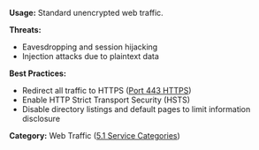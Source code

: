 **Usage:** Standard unencrypted web traffic.

**Threats:**
- Eavesdropping and session hijacking
- Injection attacks due to plaintext data

**Best Practices:**
- Redirect all traffic to HTTPS ([Port 443 HTTPS](Port%20443%20HTTPS.md))
- Enable HTTP Strict Transport Security (HSTS)
- Disable directory listings and default pages to limit information disclosure

**Category:** Web Traffic ([5.1 Service Categories](../../5%20Overview%20-%20Why%20These%2025%20Ports%20Matter/5.1%20Service%20Categories%20and%20Their%20Importance.md))